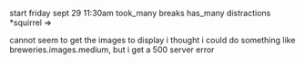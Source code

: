 start friday sept 29 11:30am
took_many breaks
has_many distractions
*squirrel =>


cannot seem to get the images to display
i thought i could do something like breweries.images.medium, but i get a 500 server error
